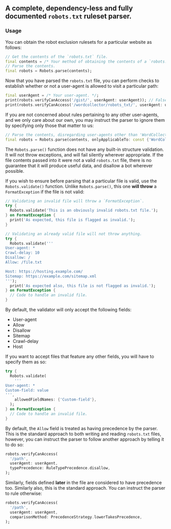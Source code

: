 ## A complete, dependency-less and fully documented `robots.txt` ruleset parser.

### Usage

You can obtain the robot exclusion rulesets for a particular website as follows:

```dart
// Get the contents of the `robots.txt` file.
final contents = /* Your method of obtaining the contents of a `robots.txt` file. */;
// Parse the contents.
final robots = Robots.parse(contents);
```

Now that you have parsed the `robots.txt` file, you can perform checks to
establish whether or not a user-agent is allowed to visit a particular path:

```dart
final userAgent = /* Your user-agent. */;
print(robots.verifyCanAccess('/gist/', userAgent: userAgent)); // False
print(robots.verifyCanAccess('/wordcollector/robots_txt/', userAgent: userAgent)); // True
```

If you are not concerned about rules pertaining to any other user-agents, and we
only care about our own, you may instruct the parser to ignore them by
specifying only those that matter to us:

```dart
// Parse the contents, disregarding user-agents other than 'WordCollector'.
final robots = Robots.parse(contents, onlyApplicableTo: const {'WordCollector'});
```

The `Robots.parse()` function does not have any built-in structure validation.
It will not throw exceptions, and will fail silently wherever appropriate. If
the file contents passed into it were not a valid `robots.txt` file, there is no
guarantee that it will produce useful data, and disallow a bot wherever
possible.

If you wish to ensure before parsing that a particular file is valid, use the
`Robots.validate()` function. Unlike `Robots.parse()`, this one **will throw** a
`FormatException` if the file is not valid:

```dart
// Validating an invalid file will throw a `FormatException`.
try {
  Robots.validate('This is an obviously invalid robots.txt file.');
} on FormatException {
  print('As expected, this file is flagged as invalid.');
}

// Validating an already valid file will not throw anything.
try {
  Robots.validate('''
User-agent: *
Crawl-delay: 10
Disallow: /
Allow: /file.txt

Host: https://hosting.example.com/
Sitemap: https://example.com/sitemap.xml
''');
  print('As expected also, this file is not flagged as invalid.');
} on FormatException {
  // Code to handle an invalid file.
}
```

By default, the validator will only accept the following fields:

- User-agent
- Allow
- Disallow
- Sitemap
- Crawl-delay
- Host

If you want to accept files that feature any other fields, you will have to
specify them as so:

```dart
try {
  Robots.validate(
    '''
User-agent: *
Custom-field: value
''',
    allowedFieldNames: {'Custom-field'},
  );
} on FormatException {
  // Code to handle an invalid file.
}
```

By default, the `Allow` field is treated as having precedence by the parser.
This is the standard approach to both writing and reading `robots.txt` files,
however, you can instruct the parser to follow another approach by telling it to
do so:

```dart
robots.verifyCanAccess(
  '/path', 
  userAgent: userAgent, 
  typePrecedence: RuleTypePrecedence.disallow,
);
```

Similarly, fields defined **later** in the file are considered to have
precedence too. Similarly also, this is the standard approach. You can instruct
the parser to rule otherwise:

```dart
robots.verifyCanAccess(
  '/path',
  userAgent: userAgent,
  comparisonMethod: PrecedenceStrategy.lowerTakesPrecedence,
);
```

